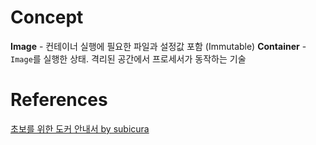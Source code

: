 # Concept
**Image** - 컨테이너 실행에 필요한 파일과 설정값 포함 (Immutable)
**Container** - `Image`를 실행한 상태. 격리된 공간에서 프로세서가 동작하는 기술

# References
[초보를 위한 도커 안내서 by subicura](https://subicura.com/2017/01/19/docker-guide-for-beginners-1.html)
